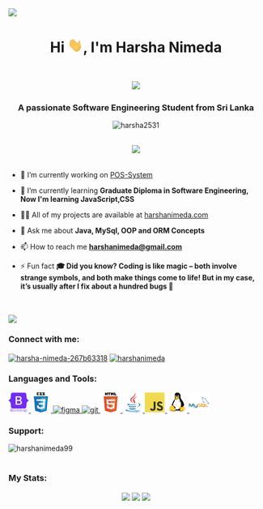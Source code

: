 <img src="https://github.com/sourabmaity/sourabmaity/blob/main/header_.png" >
<h1 align="center">Hi <img src="https://raw.githubusercontent.com/ABSphreak/ABSphreak/master/gifs/Hi.gif" width="30px">, I'm Harsha Nimeda</h1>
<br>
<p align="center">
 <img src="https://readme-typing-svg.herokuapp.com/?lines=Welcome+to+my+GitHub+Profile!&center=true&width=360&height=30">
</p>
<h3 align="center">A passionate Software Engineering Student from Sri Lanka</h3>
<p align="center"> <img src="https://komarev.com/ghpvc/?username=harsha2531&label=Profile%20views&color=0e75b6&style=flat" alt="harsha2531" /> </p>
<br>
<div align="center">
<picture> <img src="https://i.giphy.com/media/v1.Y2lkPTc5MGI3NjExYnFiamY2bjB0bHhvYTk0ZjBmeWE4cTNqMXE2cGE0Mmlya3I2Y3ozaiZlcD12MV9pbnRlcm5hbF9naWZfYnlfaWQmY3Q9Zw/qgQUggAC3Pfv687qPC/giphy.gif" width = 600></picture>
</div>
<br>


- 🔭 I’m currently working on [POS-System](https://github.com/harsha2531/POS-System.git)

- 🌱 I’m currently learning **Graduate Diploma in Software Engineering, Now I'm learning JavaScript,CSS**

- 👨‍💻 All of my projects are available at [harshanimeda.com](harshanimeda.com)

- 💬 Ask me about **Java, MySql, OOP and ORM Concepts**

- 📫 How to reach me **harshanimeda@gmail.com**

- ⚡ Fun fact **🎓 Did you know? Coding is like magic – both involve strange symbols, and both make things come to life! But in my case, it’s usually after I fix about a hundred bugs 🐛**
<br>

<img
		align="center"
		src="https://github-profile-trophy.vercel.app/?username=harsha2531&theme=onedark"
	/>
 
<h3 align="left">Connect with me:</h3>
<p align="left">
<a href="https://linkedin.com/in/harsha-nimeda-267b63318" target="blank"><img align="center" src="https://raw.githubusercontent.com/rahuldkjain/github-profile-readme-generator/master/src/images/icons/Social/linked-in-alt.svg" alt="harsha-nimeda-267b63318" height="30" width="40" /></a>
<a href="https://fb.com/harshanimeda" target="blank"><img align="center" src="https://raw.githubusercontent.com/rahuldkjain/github-profile-readme-generator/master/src/images/icons/Social/facebook.svg" alt="harshanimeda" height="30" width="40" /></a>
</p>

<h3 align="left">Languages and Tools:</h3>
<p align="left"> <a href="https://getbootstrap.com" target="_blank" rel="noreferrer"> <img src="https://raw.githubusercontent.com/devicons/devicon/master/icons/bootstrap/bootstrap-plain-wordmark.svg" alt="bootstrap" width="40" height="40"/> </a> <a href="https://www.w3schools.com/css/" target="_blank" rel="noreferrer"> <img src="https://raw.githubusercontent.com/devicons/devicon/master/icons/css3/css3-original-wordmark.svg" alt="css3" width="40" height="40"/> </a> <a href="https://www.figma.com/" target="_blank" rel="noreferrer"> <img src="https://www.vectorlogo.zone/logos/figma/figma-icon.svg" alt="figma" width="40" height="40"/> </a> <a href="https://git-scm.com/" target="_blank" rel="noreferrer"> <img src="https://www.vectorlogo.zone/logos/git-scm/git-scm-icon.svg" alt="git" width="40" height="40"/> </a> <a href="https://www.w3.org/html/" target="_blank" rel="noreferrer"> <img src="https://raw.githubusercontent.com/devicons/devicon/master/icons/html5/html5-original-wordmark.svg" alt="html5" width="40" height="40"/> </a> <a href="https://www.java.com" target="_blank" rel="noreferrer"> <img src="https://raw.githubusercontent.com/devicons/devicon/master/icons/java/java-original.svg" alt="java" width="40" height="40"/> </a> <a href="https://developer.mozilla.org/en-US/docs/Web/JavaScript" target="_blank" rel="noreferrer"> <img src="https://raw.githubusercontent.com/devicons/devicon/master/icons/javascript/javascript-original.svg" alt="javascript" width="40" height="40"/> </a> <a href="https://www.linux.org/" target="_blank" rel="noreferrer"> <img src="https://raw.githubusercontent.com/devicons/devicon/master/icons/linux/linux-original.svg" alt="linux" width="40" height="40"/> </a> <a href="https://www.mysql.com/" target="_blank" rel="noreferrer"> <img src="https://raw.githubusercontent.com/devicons/devicon/master/icons/mysql/mysql-original-wordmark.svg" alt="mysql" width="40" height="40"/> </a> </p>

<h3 align="left">Support:</h3>
<p><a href="https://www.buymeacoffee.com/harshanimeda99"> <img align="left" src="https://cdn.buymeacoffee.com/buttons/v2/default-yellow.png" height="50" width="210" alt="harshanimeda99" /></a></p><br><br>

</p>
<h3 align="left">My Stats:</h3>
<p align="center">
	<img
		align="center"
		src="https://github-readme-stats.vercel.app/api/top-langs/?username=harsha2531&&layout=compact&bg_color=0,73FA79,73FDFF,7A81FF&theme=graywhite"
	/>
	<img
		align="center"
		src="https://github-readme-stats.vercel.app/api?username=harsha2531&count_private=true&show_icons=trueline_height=21&bg_color=0,EC6C6C,FFD479,FFFC79,73FA79&theme=graywhite"
	/>
	<img align="center" src="https://github-readme-streak-stats.herokuapp.com/?user=harsha2531&theme=dracula"/>
	
</p>
